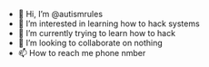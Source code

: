 - 👋 Hi, I’m @autismrules
- 👀 I’m interested in learning how to hack systems
- 🌱 I’m currently trying to learn how to hack 
- 💞️ I’m looking to collaborate on nothing
- 📫 How to reach me phone nmber

<!---
autismrules/autismrules is a ✨ special ✨ repository because its `README.md` (this file) appears on your GitHub profile.
You can click the Preview link to take a look at your changes.
--->
